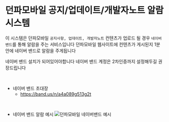 # 던파모바일 공지/업데이트/개발자노트 알람 시스템


이 시스템은 던파모바일 `공지사항, 업데이트, 개발자노트` 컨텐츠가 업로드 될 경우 `네이버 밴드`를 통해 알람을 주는 서비스입니다
던파모바일 웹사이트에 컨텐츠가 게시된지 1분 안에 네이버 밴드로 알람을 주게됩니다

네이버 밴드 설치가 되어있어야합니다
네이버 밴드 계정은 2차인증까지 설정해두길 권장드립니다

<br>

- 네이버 밴드 초대장
  - https://band.us/n/a4a089g513g2t

<br>

- 네이버 밴드 알람 예시
  ![던파모바일 네이버밴드 예시](https://user-images.githubusercontent.com/24824033/209884947-eb837aae-c515-48e8-b32c-cc5b82d2883a.jpg)

